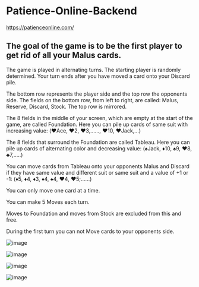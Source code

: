 # Patience-Online-Backend
https://patienceonline.com/ 

## The goal of the game is to be the first player to get rid of all your Malus cards.

The game is played in alternating turns. The starting player is randomly determined.
Your turn ends after you have moved a card onto your Discard pile.

The bottom row represents the player side and the top row the opponents side.
The fields on the bottom row, from left to right, are called: Malus, Reserve, Discard, Stock.
The top row is mirrored.

The 8 fields in the middle of your screen, which are empty at the start of the game, are called Foundation.
Here you can pile up cards of same suit with increasing value: (♥️Ace, ♥️2, ♥️3,......, ♥️10, ♥️Jack,...)

The 8 fields that surround the Foundation are called Tableau.
Here you can pile up cards of alternating color and decreasing value: (♠️Jack, ♦️10, ♠️9, ♥️8, ♣️7,.....)

You can move cards from Tableau onto your opponents Malus and Discard
if they have same value and different suit or same suit and a value of +1 or -1: (♦️5, ♦️4, ♦️3, ♦️4, ♠️4, ♥️4, ♥️5;......)

You can only move one card at a time.

You can make 5 Moves each turn.

Moves to Foundation and moves from Stock are excluded from this and free.

During the first turn you can not Move cards to your opponents side.


![image](https://user-images.githubusercontent.com/39095721/171749601-7af3e371-dcf4-47ce-be79-821fdf1561b5.png)

![image](https://user-images.githubusercontent.com/39095721/171749685-f3d2214c-9f28-42a7-a5f8-b98ad7788f79.png)

![image](https://user-images.githubusercontent.com/39095721/171749726-8f832463-db87-4aca-9db4-d57ec141b9fb.png)

![image](https://user-images.githubusercontent.com/39095721/171749772-4985615e-a8ff-4237-a989-a327226f9762.png)

